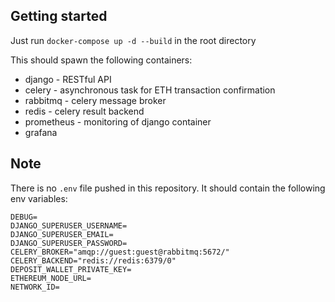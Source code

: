 
## Getting started
Just run `docker-compose up -d --build` in the root directory

This should spawn the following containers: 
* django - RESTful API
* celery - asynchronous task for ETH transaction confirmation
* rabbitmq - celery message broker
* redis - celery result backend
* prometheus - monitoring of django container
* grafana

## Note 
There is no `.env` file pushed in this repository. It should contain the following env variables:
```
DEBUG=
DJANGO_SUPERUSER_USERNAME=
DJANGO_SUPERUSER_EMAIL=
DJANGO_SUPERUSER_PASSWORD=
CELERY_BROKER="amqp://guest:guest@rabbitmq:5672/"
CELERY_BACKEND="redis://redis:6379/0"
DEPOSIT_WALLET_PRIVATE_KEY=
ETHEREUM_NODE_URL=
NETWORK_ID=
```
